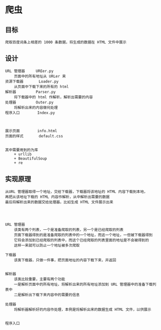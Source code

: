 

# 爬虫 #

## 目标 ##
	爬取百度词条上相差的 1000 条数据，将生成的数据在 HTML 文件中展示



## 设计 ##
	URL 管理器		UREer.py
		页面中的所有地址从 URLer 来
	资源下载器		Loader.py
		从页面中下载下来的所有的 html 
	解析器			Parser.py
		将下载器中的 html 作解析，解析出需要的内容 		
	处理器			Outer.py
		将解析出来的内容做何处理
	程序入口 		Index.py
		


	展示页面		info.html
	页面的样式 		default.css


	其中需要用到的为库
		+ urllib
		+ BeautifulSoup
		+ re

## 实现原理  ##
	
	从URL 管理器取得一个地址，交给下载器，下载器将该地址的 HTML 内容下载到本地，
	再把从该地址下载的 HTML 内容作解析，从中解析出需要的数据
	最后将解析出来的数据交给处理器，比如生成 HTML 文件展示出来




	URL 管理器
		该类有两个列表，一个是准备爬取的列表，另一个是已经爬取的列表
		页面下载器得到的是准备爬取的列表中的一个地址，而这一个地址，一但被下载器得到
		它将会添加到已经爬取的列表中，而这个已经爬取的列表里面的地址是不会被得到的
		这样一来就可以防止一个地址被多次爬取

	下载器
		该类下载器，只做一件事，把页面地址的内容下载下来，并返回

	
	解析器
		该类比较重要，主要有两个功能
		一是解析页面中的所有地址，将解析出来的所有地址添加到 URL 管理器中的准备下载列表中
		二是解析出下载下来内容中的需要的信息

	处理器
		将解析器解析好的内容作处理，本例是将解析出来的数据生成 HTML 文件，以供展示


	程序入口

